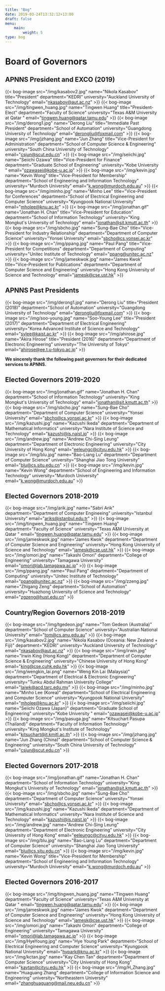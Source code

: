 ```yaml
---
title: "Bog"
date: 2019-03-24T13:32:12+13:00
draft: false
menu:
    main:
        weight: 5
type: bog
---
```


# Board of Governors

## APNNS President and EXCO (2019)

{{< bog-image src="/img/kasabov2.jpg" name="Nikola Kasabov" title="President" department="KEDRI" university="Auckland University of Technology" email="nkasabov@aut.ac.nz" >}}
{{< bog-image src="/img/tingwen_huang.jpg" name="Tingwen Huang" title="President-Elect" department="Faculty of Science" university="Texas A&M University at Qatar " email="tingwen.huang@qatar.tamu.edu" >}}
{{< bog-image src="/img/derong1.jpg" name="Derong Liu" title="Immediate Past President" department="School of Automation" university="Guangdong University of Technology" email="derongliu@foxmail.com" >}}
{{< bog-image src="/img/jzhang.jpg" name="Jun Zhang" title="Vice-President for Administration" department="School of Computer Science & Engineering" university="South China University of Technology" email="csjun@scut.edu.cn" >}}
{{< bog-image src="/img/seiichi.jpg" name="Seiichi Ozawa" title="Vice-President for Finance" department="Graduate School of Engineering" university="Kobe University " email="ozawasei@kobe-u.ac.jp" >}}
{{< bog-image src="/img/kevin.jpg" name="Kevin Wong" title="Vice-President for Membership" department="School of Engineering and Information Technology" university="Murdoch University" email="k.wong@murdoch.edu.au" >}}
{{< bog-image src="/img/minho.jpg" name="Minho Lee" title="Vice-President for Conferences" department="School of Electrical Engineering and Computer Science" university="Kyungpook National University" email="mholee@knu.ac.kr" >}}
{{< bog-image src="/img/jonathan.gif" name="Jonathan H. Chan" title="Vice-President for Education" department="School of Information Technology" university="King Mongkut's University of Technology" email="jonathan@sit.kmutt.ac.th" >}}
{{< bog-image src="/img/sbcho.jpg" name="Sung-Bae Cho" title="Vice-President for Industry Relationship" department="Department of Computer Science" university="Yonsei University" email="sbcho@cs.yonsei.ac.kr" >}}
{{< bog-image src="/img/ppang.jpg" name="Paul Pang" title="Vice-President for Competitions" department="Department of Computing" university="Unitec Institute of Technology" email="ppang@unitec.ac.nz" >}}
{{< bog-image src="/img/jameskwok.jpg" name="James Kwok" title="Vice-President for Publications" department="Department of Computer Science and Engineering" university="Hong Kong University of Science and Technology" email="jamesk@cse.ust.hk" >}}


## APNNS Past Presidents

{{< bog-image src="/img/derong1.jpg" name="Derong Liu" title="President (2018)" department="School of Automation" university="Guangdong University of Technology" email="derongliu@foxmail.com" >}}
{{< bog-image src="/img/soo-young.jpg" name="Soo-Young Lee" title="President (2017)" department="Department of Electrical Engineering" university="Korea Advanced Institute of Science and Technology" email="sylee@kaist.ac.kr" >}}
{{< bog-image src="/img/ahirose.jpg" name="Akira Hirose" title="President (2016)" department="Department of Electronic Engineering" university="The University of Tokyo" email="ahirose@ee.t.u-tokyo.ac.jp" >}}

**We sincerely thank the following past governors for their dedicated services to APNNS.**

## Elected Governors 2019-2020

{{< bog-image src="/img/jonathan.gif" name="Jonathan H. Chan" department="School of Information Technology" university="King Mongkut's University of Technology" email="jonathan@sit.kmutt.ac.th" >}}
{{< bog-image src="/img/sbcho.jpg" name="Sung-Bae Cho" department="Department of Computer Science" university="Yonsei University" email="sbcho@cs.yonsei.ac.kr" >}}
{{< bog-image src="/img/kazushi.jpg" name="Kazushi Ikeda" department="Department of Mathematical Informatics" university="Nara Institute of Science and Technology" email="kazushi@is.naist.jp" >}}
{{< bog-image src="/img/andrew.jpg" name="Andrew Chi-Sing Leung" department="Department of Electronic Engineering" university="City University of Hong Kong" email="eeleungc@cityu.edu.hk" >}}
{{< bog-image src="/img/blu.jpg" name="Bao-Liang Lu" department="Department of Computer Science" university="Shanghai Jiao Tong University" email="blu@cs.sjtu.edu.cn" >}}
{{< bog-image src="/img/kevin.jpg" name="Kevin Wong" department="School of Engineering and Information Technology" university="Murdoch University" email="k.wong@murdoch.edu.au" >}}

## Elected Governors 2018-2019

{{< bog-image src="/img/arik.jpg" name="Sabri Arik" department="Department of Computer Engineeing" university="Istanbul University" email="ariks@istanbul.edu.tr" >}}
{{< bog-image src="/img/tingwen_huang.jpg" name="Tingwen Huang" department="Faculty of Science" university="Texas A&M University at Qatar " email="tingwen.huang@qatar.tamu.edu" >}}
{{< bog-image src="/img/jameskwok.jpg" name="James Kwok" department="Department of Computer Science and Engineering" university="Hong Kong University of Science and Technology" email="jamesk@cse.ust.hk" >}}
{{< bog-image src="/img/omori.jpg" name="Takashi Omori" department="College of Engineering" university="Tamagawa University" email="omori@lab.tamagawa.ac.jp" >}}
{{< bog-image src="/img/ppang.jpg" name="Paul Pang" department="Department of Computing" university="Unitec Institute of Technology" email="ppang@unitec.ac.nz" >}}
{{< bog-image src="/img/zzeng.jpg" name="Zhigang Zeng" department="School of Automation" university="Huazhong University of Science and Technology" email="zgzeng@hust.edu.cn" >}}

## Country/Region Governors 2018-2019

{{< bog-image src="/img/tgedeon.jpg" name="Tom Gedeon (Australia)"  department="School of Computer Science" university="Australian National University" email="tom@cs.anu.edu.au" >}}
{{< bog-image src="/img/kasabov2.jpg" name="Nikola Kasabov (Oceania: New Zealand + Fiji)" department="KEDRI" university="Auckland University of Technology" email="nkasabov@aut.ac.nz" >}}
{{< bog-image src="/img/irwin.jpg" name="Irwin King (Hong Kong)" department="Department of Computer Science & Engineering" university="Chinese University of Hong Kong" email="king@cse.cuhk.edu.hk" >}}
{{< bog-image src="/img/wengkin_lai.png" name="Weng Kin Lai (Malaysia)" department="Department of Electrical & Electronic Engineering" university="Tunku Abdul Rahman University College" email="laiwk@acd.tarc.edu.my" >}}
{{< bog-image src="/img/minho.jpg" name="Minho Lee (Korea)" department="School of Electrical Engineering and Computer Science" university="Kyungpook National University" email="mholee@knu.ac.kr" >}}
{{< bog-image src="/img/seiichi.jpg" name="Seiichi Ozawa (Japan)" department="Graduate School of Engineering" university="Kobe University " email="ozawasei@kobe-u.ac.jp" >}}
{{< bog-image src="/img/pasuga.jpg" name="Kitsuchart Pasupa (Thailand)" department="Faculty of Information Technology" university="King Mongkut's Institute of Technology" email="kitsuchart@it.kmitl.ac.th" >}}
{{< bog-image src="/img/jzhang.jpg" name="Jun Zhang (China)" department="School of Computer Science & Engineering" university="South China University of Technology" email="csjun@scut.edu.cn" >}}

## Elected Governors 2017-2018

{{< bog-image src="/img/jonathan.gif" name="Jonathan H. Chan" department="School of Information Technology" university="King Mongkut's University of Technology" email="jonathan@sit.kmutt.ac.th" >}}
{{< bog-image src="/img/sbcho.jpg" name="Sung-Bae Cho" department="Department of Computer Science" university="Yonsei University" email="sbcho@cs.yonsei.ac.kr" >}}
{{< bog-image src="/img/kazushi.jpg" name="Kazushi Ikeda" department="Department of Mathematical Informatics" university="Nara Institute of Science and Technology" email="kazushi@is.naist.jp" >}}
{{< bog-image src="/img/andrew.jpg" name="Andrew Chi-Sing Leung" department="Department of Electronic Engineering" university="City University of Hong Kong" email="eeleungc@cityu.edu.hk" >}}
{{< bog-image src="/img/blu.jpg" name="Bao-Liang Lu" department="Department of Computer Science" university="Shanghai Jiao Tong University" email="blu@cs.sjtu.edu.cn" >}}
{{< bog-image src="/img/kevin.jpg" name="Kevin Wong" title="Vice-President for Membership" department="School of Engineering and Information Technology" university="Murdoch University" email="k.wong@murdoch.edu.au" >}}

## Elected Governors 2016-2017

{{< bog-image src="/img/tingwen_huang.jpg" name="Tingwen Huang" department="Faculty of Science" university="Texas A&M University at Qatar " email="tingwen.huang@qatar.tamu.edu" >}}
{{< bog-image src="/img/jameskwok.jpg" name="James Kwok" department="Department of Computer Science and Engineering" university="Hong Kong University of Science and Technology" email="jamesk@cse.ust.hk" >}}
{{< bog-image src="/img/omori.jpg" name="Takashi Omori" department="College of Engineering" university="Tamagawa University" email="omori@lab.tamagawa.ac.jp" >}}
{{< bog-image src="/img/HyeYoung.jpg" name="Hye Young Park" department="School of Electrical Engineering and Computer Science" university="Kyungpook National University" email="hypark@knu.ac.kr" >}}
{{< bog-image src="/img/kctan.jpg" name="Kay Chen Tan" department="Department of Computer Science" university="City University of Hong Kong" email="kaytan@cityu.edu.hk" >}}
{{< bog-image src="/img/H_Zhang.jpg" name="Huaguang Zhang" department="College of Information Science and Engineering" university="Northeastern University" email="zhanghuaguang@mail.neu.edu.cn" >}}
